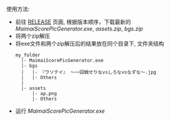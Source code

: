 使用方法:
- 前往 [RELEASE](https://github.com/KirisameVanilla/MaimaiScorePicGenerator/releases) 页面, 根据版本顺序，下载最新的 *MaimaiScorePicGenerator.exe*, *assets.zip*, *bgs.zip*
- 将两个zip解压
- 将exe文件和两个zip解压后的结果放在同个目录下, 文件夹结构
  ```
  my_folder
    |- MaimaiScorePicGenerator.exe
    |- bgs
    |   |- 『ウソテイ』 ～一回戦せりなvsしろなvsなずな～.jpg
    |   |- Others
    |
    |- assets
        |- ap.png
        |- Others
  ```
- 运行 *MaimaiScorePicGenerator.exe*